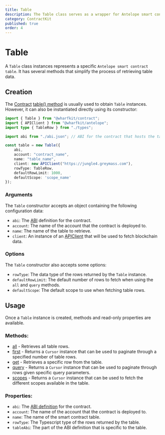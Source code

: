 ```yaml
---
title: Table
description: The Table class serves as a wrapper for Antelope smart contract tables. It offers several helper methods to help retrieve table data.
category: ContractKit
published: true
order: 4
---
```


# Table

A `Table` class instances represents a specific `Antelope smart contract table`. It has several methods that simplify the process of retrieving table data.

## Creation

The [Contract](/docs/contract-kit/contract) [table() method](/docs/contract-kit/table-method) is usually used to obtain `Table` instances. However, it can also be instantiated directly using its constructor:

```typescript
import { Table } from "@wharfkit/contract";
import { APIClient } from "@wharfkit/antelope";
import type { TableRow } from "./types";

import abi from "./abi.json"; // ABI for the contract that hosts the table.

const table = new Table({
    abi,
    account: "contract_name",
    name: "table_name",
    client: new APIClient("https://jungle4.greymass.com"),
    rowType: TableRow,
    defaultRowLimit: 1000,
    defaultScope: 'scope_name'
});
```

### Arguments

The `Table` constructor accepts an object containing the following configuration data:

- `abi`: The [ABI](/docs/antelope/abi) definition for the contract.
- `account`: The name of the account that the contract is deployed to.
- `name`: The name of the table to retrieve.
- `client`: An instance of an [APIClient](/docs/antelope/api-client) that will be used to fetch blockchain data.

### Options

The `Table` constructor also accepts some options:

- `rowType`: The data type of the rows returned by the `Table` instance.
- `defaultRowLimit`: The default number of rows to fetch when using the `all` and `query` methods.
- `defaultScope`: The default scope to use when fetching table rows.

## Usage

Once a `Table` instance is created, methods and read-only properties are available.

### Methods:

- [all](/docs/contract-kit/all-method) - Retrieves all table rows.
- [first](/docs/contract-kit/first-method) - Returns a `Cursor` instance that can be used to paginate through a specified number of table rows.
- [get](/docs/contract-kit/get-method) - Retrieves a specific row from the table.
- [query](/docs/contract-kit/query-method) - Returns a `Cursor` instance that can be used to paginate through rows given specific query parameters.
- [scopes](/docs/contract-kit/scopes-method) - Returns a `Cursor` instance that can be used to fetch the different scopes available in the table.

### Properties:

- `abi`: The [ABI definition](/docs/antelope/abi) for the contract.
- `account`: The name of the account that the contract is deployed to.
- `name`: The name of the smart contract table.
- `rowType`: The Typescript type of the rows returned by the table.
- `tableAbi`: The part of the ABI definition that is specific to the table.